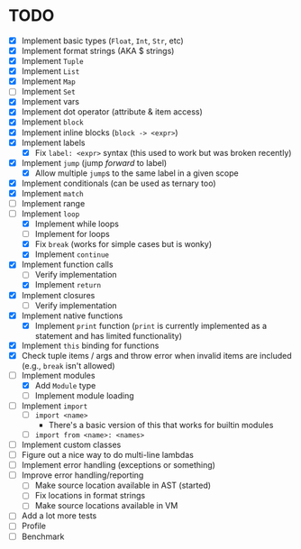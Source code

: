 # TODO

- [x] Implement basic types (`Float`, `Int`, `Str`, etc)
- [x] Implement format strings (AKA $ strings)
- [x] Implement `Tuple`
- [x] Implement `List`
- [x] Implement `Map`
- [ ] Implement `Set`
- [x] Implement vars
- [x] Implement dot operator (attribute & item access)
- [x] Implement `block`
- [x] Implement inline blocks (`block -> <expr>`)
- [x] Implement labels
  - [x] Fix `label: <expr>` syntax (this used to work but was broken
    recently)
- [x] Implement `jump` (jump *forward* to label)
  - [x] Allow multiple `jump`s to the same label in a given scope
- [x] Implement conditionals (can be used as ternary too)
- [x] Implement `match`
- [ ] Implement range
- [ ] Implement `loop`
  - [x] Implement while loops
  - [ ] Implement for loops
  - [x] Fix `break` (works for simple cases but is wonky)
  - [x] Implement `continue`
- [x] Implement function calls
  - [ ] Verify implementation
  - [x] Implement `return`
- [x] Implement closures
  - [ ] Verify implementation
- [x] Implement native functions
  - [x] Implement `print` function (`print` is currently implemented as
        a statement and has limited functionality)
- [x] Implement `this` binding for functions
- [x] Check tuple items / args and throw error when invalid items
      are included (e.g., `break` isn't allowed)
- [ ] Implement modules
  - [x] Add `Module` type
  - [ ] Implement module loading
- [ ] Implement `import`
  - [ ] `import <name>`
    - There's a basic version of this that works for builtin modules
  - [ ] `import from <name>: <names>`
- [ ] Implement custom classes
- [ ] Figure out a nice way to do multi-line lambdas
- [ ] Implement error handling (exceptions or something)
- [ ] Improve error handling/reporting
  - [ ] Make source location available in AST (started)
  - [ ] Fix locations in format strings
  - [ ] Make source locations available in VM
- [ ] Add a lot more tests
- [ ] Profile
- [ ] Benchmark
